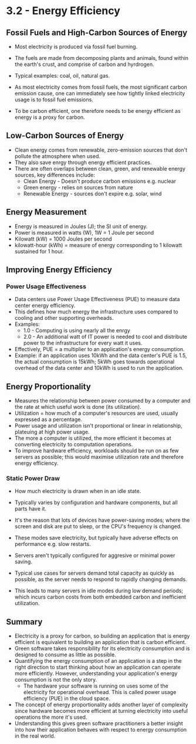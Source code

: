 # 3.2 - Energy Efficiency

## Fossil Fuels and High-Carbon Sources of Energy

- Most electricity is produced via fossil fuel burning.
- The fuels are made from decomposing plants and animals, found within the earth's crust, and comprise of carbon and hyrdrogen.
- Typical examples: coal, oil, natural gas.

- As most electricity comes from fossil fuels, the most significant carbon emission cause, one can immediately see how tightly linked electricity usage is to fossil fuel emissions.
- To be carbon efficient, one therefore needs to be energy efficient as energy is a proxy for carbon.

## Low-Carbon Sources of Energy

- Clean energy comes from renewable, zero-emission sources that don't pollute the atmosphere when used.
- They also save enrgy through energy efficient practices.
- There are often overlaps between clean, green, and renewable energy sources, key differences include:
  - Clean Energy - Doesn't produce carbon emissions e.g. nuclear
  - Green energy - relies on sources from nature
  - Renewable Energy - sources don't expire e.g. solar, wind

## Energy Measurement

- Energy is measured in Joules (J); the SI unit of energy.
- Power is measured in watts (W), 1W = 1 Joule per second
- Kilowatt (kW) = 1000 Joules per second
- kilowatt-hour (kWh) = measure of energy corresponding to 1 kilowatt sustained for 1 hour.

## Improving Energy Efficiency

### Power Usage Effectiveness

- Data centers use Power Usage Effectiveness (PUE) to measure data center energy efficiency.
- This defines how much energy the infrastructure uses compared to cooling and other supporting overheads.
- Examples:
  - 1.0 - Computing is using nearly all the enrgy
  - 2.0 - An additional watt of IT power is needed to cool and distribute power to the infrastructure for every watt it uses.
- Effectively, PUE = a multiplier to an application's energy consumption.
- Example: if an application uses 10kWh and the data center's PUE is 1.5, the actual consumption is 15kWh; 5kWh goes towards operational overhead of the data center and 10kWh is used to run the application.

## Energy Proportionality

- Measures the relationship between power consumed by a computer and the rate at which useful work is done (its utilization).
- Utilization = how much of a computer's resources are used, usually expressed as a percentage.
- Power usage and utilization isn't proportional or linear in relationship, plateuing at high power usage.
- The more a computer is utilized, the more efficient it becomes at converting electricity to computation operations.
- To improve hardware efficiency, workloads should be run on as few servers as possible; this would maximise utilization rate and therefore energy efficiency.

### Static Power Draw

- How much electricity is drawn when in an idle state.
- Typically varies by configuration and hardware components, but all parts have it.
- It's the reason that lots of devices have power-saving modes; where the screen and disk are put to sleep, or the CPU's frequency is changed.
- These modes save electricity, but typically have adverse effects on performance e.g. slow restarts.

- Servers aren't typically configured for aggresive or minimal power saving.
- Typical use cases for servers demand total capacity as quickly as possible, as the server needs to respond to rapidly changing demands.
- This leads to many servers in idle modes during low demand periods; which incurs carbon costs from both embedded carbon and inefficient utilization.

## Summary

- Electricity is a proxy for carbon, so building an application that is energy efficient is equivalent to building an application that is carbon efficient.
- Green software takes responsibility for its electricity consumption and is designed to consume as little as possible.
- Quantifying the energy consumption of an application is a step in the right direction to start thinking about how an application can operate more efficiently. However, understanding your application's energy consumption is not the only story.
  - The hardware your software is running on uses some of the electricity for operational overhead. This is called power usage efficiency (PUE) in the cloud space.
- The concept of energy proportionality adds another layer of complexity since hardware becomes more efficient at turning electricity into useful operations the more it's used.
- Understanding this gives green software practitioners a better insight into how their application behaves with respect to energy consumption in the real world.

